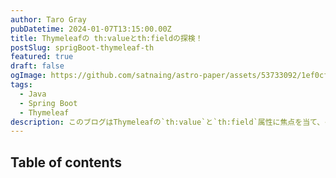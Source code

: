 ```yaml
---
author: Taro Gray
pubDatetime: 2024-01-07T13:15:00.00Z
title: Thymeleafの th:valueとth:fieldの探検！
postSlug: sprigBoot-thymeleaf-th
featured: true
draft: false
ogImage: https://github.com/satnaing/astro-paper/assets/53733092/1ef0cf03-8137-4d67-ac81-84a032119e3a
tags:
  - Java
  - Spring Boot
  - Thymeleaf
description: このブログはThymeleafの`th:value`と`th:field`属性に焦点を当て、それぞれの機能と使い方、及び中級者向けのコード例を提供し、わかりやすさを優先しながらも面白く学べるよう工夫されています。また、さらに学びを深めるためのリンクや参考文献も紹介しています。
---
```


## Table of contents
